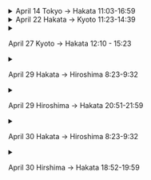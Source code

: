 
  
<details>
  <summary>  April 14   Tokyo -> Hakata 11:03-16:59  </summary>
![](Pasted image 20240409235001.png)
</details>
  
<details>
  <summary>April 22 Hakata -> Kyoto 11:23-14:39</summary>
![[Pasted image 20240409234933.png]]
</details>
  
<details>
  <summary>

April 27 Kyoto -> Hakata 12:10 - 15:23</summary>
![[Pasted image 20240409234907.png]]
</details>
  
<details>
  <summary>

April 29 Hakata -> Hiroshima 8:23-9:32</summary>
![[Pasted image 20240409234821.png]]
</details>
  
<details>
  <summary>

April 29 Hiroshima -> Hakata 20:51-21:59</summary>
![[Pasted image 20240409234755.png]]
</details>
  
<details>
  <summary>

April 30 Hakata -> Hiroshima 8:23-9:32</summary>
![[Pasted image 20240409235051.png]]
</details>
  
<details>
  <summary>

April 30 Hirshima -> Hakata 18:52-19:59</summary>
![[Pasted image 20240409235127.png]]
</details>
